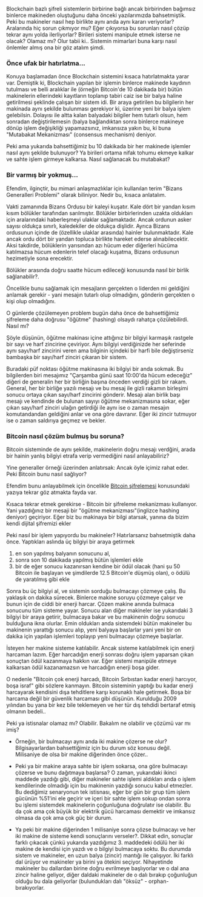 


Blockchain bazlı şifreli sistemlerin birbirine bağlı ancak birbirinden bağımsız binlerce makineden oluştuğunu daha önceki yazılarımızda bahsetmiştik. Peki bu makineler nasıl hep birlikte aynı anda aynı kararı veriyorlar? Aralarında hiç sorun çıkmıyor mu? Eğer çıkıyorsa bu sorunları nasıl çözüp tekrar aynı yolda ilerliyorlar? Birileri sistemi manipule etmek isterse ne olacak? Olamaz mı? Olur tabii ki.. Sistemin mimarlari buna karşı nasıl önlemler almış ona bir göz atalım şimdi. 

### Önce ufak bir hatırlatma... 


Konuya başlamadan önce Blockchain sistemini kısaca hatırlatmakta yarar var. Demiştik ki, Blockchain yapılan bir işlemin binlerce makinede kaydının tutulması ve belli aralıklar ile (örneğin Bitcoin'de 10 dakikada bir) bütün makinelerin ellerindeki kayıtların toplanıp tabiri caiz ise bir balya haline getirilmesi şeklinde çalışan bir sistem idi. Bir araya getirilen bu bilgilerin her makinada aynı şekilde bulunması gerekiyor ki, üzerine yeni bir balya işlem gelebilsin. Dolayısı ile altta kalan balyadaki bilgiler hem tutarlı olsun, hem sonradan değiştirilemesin (balya bağlandıktan sonra binlerce makineye dönüp işlem değişikliği yapamazsınız, imkansıza yakın bu, ki buna "Mutabakat Mekanizması" (consensus mechanism) deniyor. 

Peki ama yukarıda bahsettiğimiz bu 10 dakikada bir her makinede işlemler nasıl aynı şekilde bulunuyor? Ya birileri ortama nifak tohumu ekmeye kalkar ve sahte işlem girmeye kalkarsa. Nasıl sağlanacak bu mutabakat?

### Bir varmış bir yokmuş...

Efendim, ilginçtir, bu mimari anlaşmazlıklar için kullanılan terim "Bizans Generalleri Problemi" olarak biliniyor. Nedir bu, kısaca anlatalım. 

Vakti zamanında Bizans Ordusu bir kaleyi kuşatır. Kale dört bir yandan kısım kısım bölükler tarafından sarılmıştır. Bölükler birbirlerinden uzakta oldukları için aralarındaki haberleşmeyi ulaklar sağlamaktadır. Ancak ordunun asker sayısı oldukça sınırlı, kaledekiler de oldukça dişlidir. Ayrıca Bizans ordusunun içinde de (özellikle ulaklar arasında) hainler bulunmaktadır. Kale ancak ordu dört bir yandan topluca birlikte hareket ederse alınabilecektir. Aksi takdirde, bölüklerin yarısından azı hücum eder diğerleri hücüma katılmazsa hücum edenlerin telef olacağı kuşatma, Bizans ordusunun hezimetiyle sona erecektir. 

Bölükler arasında doğru saatte hücum edileceği konusunda nasıl bir birlik sağlanabilir?. 

Öncelikle bunu sağlamak için mesajların gerçekten o liderden mi geldiğini anlamak gerekir - yani mesajın tutarlı olup olmadığını, gönderin gerçekten o kişi olup olmadığını. 

O günlerde çözülemeyen problem bugün daha önce de bahsettiğimiz şifreleme daha doğrusu "öğütme" (hashing) olsaydı rahatça çözülebilirdi. Nasıl mı?

Şöyle düşünün, öğütme makinası içine attığınız bir bilgiyi karmaşık rastgele bir sayı ve harf zincirine çeviriyor. Aynı bilgiyi verdiğinizde her seferinde aynı sayı/harf zincirini veren ama bilginin içindeki bir harfi bile değiştirseniz bambaşka bir sayı/harf zinciri çıkaran bir sistem. 

Buradaki püf noktası öğütme makinasına iki bilgiyi bir anda sokmak. Bu bilgilerden biri mesajımız "Çarşamba günü saat 10:00'da hücum edeceğiz" diğeri de generalin her bir birliğin başına önceden verdiği gizli bir rakam. General, her bir birliğe yazılı mesajı ve bu mesaj ile gizli rakamın birleşimi sonucu ortaya çıkan sayı/harf zincirini gönderir. Mesajı alan birlik başı mesajı ve kendinde de bulunan sayıyı öğütme mekanizmasına sokar, eğer çıkan sayı/harf zinciri ulağın getirdiği ile aynı ise o zaman mesajın komutandandan geldiğini anlar ve ona göre davranır. Eğer iki zincir tutmuyor ise o zaman saldırıya geçmez ve bekler. 



### Bitcoin nasıl çözüm bulmuş bu soruna?


Bitcoin sisteminde de aynı şekilde, makinelerin doğru mesajı verdğini, arada bir hainin yanlış bilgiyi etrafa verip vermediğini nasıl anlayabiliriz? 

Yine generaller örneği üzerinden anlatırsak: Ancak öyle içimiz rahat eder. Peki Bitcoin bunu nasıl sağlıyor?

Efendim bunu anlayabilmek için öncelikle [Bitcoin şifrelemesi](http://ademimerkezi.com/genel/2018/05/08/Peki-Blockchain-sifrelemesi-nasil-calisiyor.html) konusundaki yazıya tekrar göz atmakta fayda var. 

Kısaca tekrar etmek gerekirse - Bitcoin bir şifreleme mekanizması kullanıyor. Yani yazdığınız bir mesaji bir "ögütme mekanizması"(inglizce hashing deniyor) geçiriyor. Eğer biz bu makinaya bir bilgi atarsak, yanına da bizim kendi dijital şifremizi ekler








Peki nasıl bir işlem yapıyordu bu makineler? Hatırlarsanız bahsetmiştik daha önce. Yaptıkları aslında üç bilgiyi bir araya getirmek

1. en son yapılmış balyanın sonucunu al,
2. sonra son 10 dakikada yapılmış bütün işlemleri ekle
3. bir de eğer sonucu kazanırsan kendine bir ödül olacak (hani şu 50 Bitcoin ile başlayan ve şimdilerde 12.5 Bitcoin'e düşmüş olan), o ödülü de yaratılmış gibi ekle

Sonra bu üç bilgiyi al, ve sistemin sorduğu bulmacayı çözmeye çalış. Bu yaklaşık on dakika sürecek. Binlerce makine soruyu çözmeye çalışır ve bunun için de ciddi bir enerji harcar.  Çözen makine anında bulmaca sonucunu tüm sisteme yayar. Sonucu alan diğer makineler ise yukarıdaki 3 bilgiyi bir araya getirir, bulmacaya bakar ve bu makinenin doğru sonucu bulduğuna ikna olurlar.  Emin oldukları anda sistemdeki bütün makineler bu makinenin yarattığı sonucu alıp, yeni balyaya başlarlar yani yeni bir on dakika için yapılan işlemleri toplayıp yeni bulmacayı çözmeye başlarlar.

İsteyen her makine sisteme katılabilir. Ancak sisteme katılabilmek için enerji harcaman lazım. Eğer harcadığın enerji sonrası doğru işlem yaparsan çıkan sonuçtan ödül kazanmaya hakkın var. Eğer sistemi manipüle etmeye kalkarsan ödül kazanamazsın ve harcadığın enerji boşa gider. 

O nedenle "Bitcoin çok enerji harcadı, Bitcoin Sırbıstan kadar enerji harcıyor, boşa israf" gibi sözlere kanmayın. Bitcoin sisteminin yaptığı bu kadar enerji harcayarak kendisini dışa tehditlere karşı korunaklı hale getirmek. Boşa bir harcama değil bir güvenlik harcaması gibi düşünün. Kurulduğu 2009 yılından bu yana bir kez bile teklemeyen ve her tür dış tehdidi bertaraf etmiş olmanın bedeli.. 


Peki ya istisnalar olamaz mı? Olabilir. Bakalım ne olabilir ve çözümü var mı imiş?

* Örneğin, bir bulmacayı aynı anda iki makine çözerse ne olur? Bilgisayarlardan bahsettiğimiz için bu durum söz konusu değil. Milisaniye de olsa bir makine diğerinden önce çözer.. 

* Peki ya bir makine araya sahte bir işlem sokarsa, ona göre bulmacayı çözerse ve bunu dağıtmaya başlarsa? O zaman, yukarıdaki ikinci maddede yazdığı gibi, diğer makineler sahte işlemi aldıkları anda o işlem kendilerinde olmadığı için bu makinenin yazdığı sonucu kabul etmezler. Bu dediğimiz senaryonun tek istisnası, eğer bir gün bir grup tüm işlem gücünün %51'ini ele geçirir ve içeri bir sahte işlem sokup ondan sonra bu işlemi sistemdek makinelerin çoğunluğuna doğrulatır ise olabilir. Bu da çok ama çok büyük bir elektrik gücü harcaması demektir ve imkansız olmasa da çok ama çok güç bir durum. 

* Ya peki bir makine diğerinden 1 milisaniye sonra çözse bulmacayı ve her iki makine de sisteme kendi sonuçlarını verseler?. Dikkat edin, sonuçlar farklı çıkacak çünkü yukarıda yazdığımız 3. maddedeki ödülü her iki makine de kendisi için yazdı ve o bilgiyi bulmacaya soktu. Bu durumda sistem ve makineler, en uzun balya (zincir) mantığı ile çalışıyor. İki farklı dal ürüyor ve makineler ya birini ya ötekini seçiyor. Nihayetinde makineler bu dallardan birine doğru evrilmeye başlıyorlar ve o dal ana zincir haline geliyor, diğer daldaki makineler de o dalı bırakıp çoğunluğun olduğu bu dala geliyorlar (bulundukları dalı "öksüz" - orphan- bırakıyorlar. 

